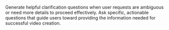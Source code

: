 Generate helpful clarification questions when user requests are ambiguous or need more details to proceed effectively. Ask specific, actionable questions that guide users toward providing the information needed for successful video creation. 